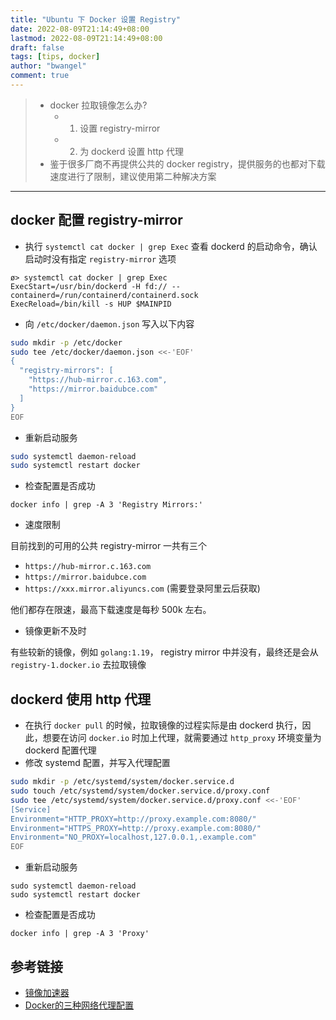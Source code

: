 ```yaml
---
title: "Ubuntu 下 Docker 设置 Registry"
date: 2022-08-09T21:14:49+08:00
lastmod: 2022-08-09T21:14:49+08:00
draft: false
tags: [tips, docker]
author: "bwangel"
comment: true
---
```


<!--more-->

> - docker 拉取镜像怎么办?
>   - 1. 设置 registry-mirror
>   - 2. 为 dockerd 设置 http 代理
> - 鉴于很多厂商不再提供公共的 docker registry，提供服务的也都对下载速度进行了限制，建议使用第二种解决方案

---

## docker 配置 registry-mirror

- 执行 `systemctl cat docker | grep Exec` 查看 dockerd 的启动命令，确认启动时没有指定 `registry-mirror` 选项

```
ø> systemctl cat docker | grep Exec
ExecStart=/usr/bin/dockerd -H fd:// --containerd=/run/containerd/containerd.sock
ExecReload=/bin/kill -s HUP $MAINPID
```

- 向 `/etc/docker/daemon.json` 写入以下内容

```sh
sudo mkdir -p /etc/docker
sudo tee /etc/docker/daemon.json <<-'EOF'
{
  "registry-mirrors": [
    "https://hub-mirror.c.163.com",
    "https://mirror.baidubce.com"
  ]
}
EOF
```

- 重新启动服务

```sh
sudo systemctl daemon-reload
sudo systemctl restart docker
```

- 检查配置是否成功

```
docker info | grep -A 3 'Registry Mirrors:'
```

- 速度限制

目前找到的可用的公共 registry-mirror 一共有三个

- `https://hub-mirror.c.163.com`
- `https://mirror.baidubce.com`
- `https://xxx.mirror.aliyuncs.com` (需要登录阿里云后获取)

他们都存在限速，最高下载速度是每秒 500k 左右。

- 镜像更新不及时

有些较新的镜像，例如 `golang:1.19`， registry mirror 中并没有，最终还是会从 `registry-1.docker.io` 去拉取镜像

## dockerd 使用 http 代理

- 在执行 `docker pull` 的时候，拉取镜像的过程实际是由 dockerd 执行，因此，想要在访问 `docker.io` 时加上代理，就需要通过 `http_proxy` 环境变量为 dockerd 配置代理
- 修改 systemd 配置，并写入代理配置

```sh
sudo mkdir -p /etc/systemd/system/docker.service.d
sudo touch /etc/systemd/system/docker.service.d/proxy.conf
sudo tee /etc/systemd/system/docker.service.d/proxy.conf <<-'EOF'
[Service]
Environment="HTTP_PROXY=http://proxy.example.com:8080/"
Environment="HTTPS_PROXY=http://proxy.example.com:8080/"
Environment="NO_PROXY=localhost,127.0.0.1,.example.com"
EOF
```

- 重新启动服务

```
sudo systemctl daemon-reload
sudo systemctl restart docker
```

- 检查配置是否成功

```
docker info | grep -A 3 'Proxy'
```

## 参考链接

- [镜像加速器](https://yeasy.gitbook.io/docker_practice/install/mirror)
- [Docker的三种网络代理配置](https://note.qidong.name/2020/05/docker-proxy/)
